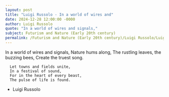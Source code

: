 ```yaml
---
layout: post
title: "Luigi Russolo - In a world of wires and"
date: 2024-12-28 12:00:00 -0000
author: Luigi Russolo
quote: "In a world of wires and signals,"
subject: Futurism and Nature (Early 20th century)
permalink: /Futurism and Nature (Early 20th century)/Luigi Russolo/Luigi Russolo - In a world of wires and
---
```


In a world of wires and signals,
      Nature hums along,
      The rustling leaves, the buzzing bees,
      Create the truest song.

      Let towns and fields unite,
      In a festival of sound,
      For in the heart of every beast,
      The pulse of life is found.

- Luigi Russolo
